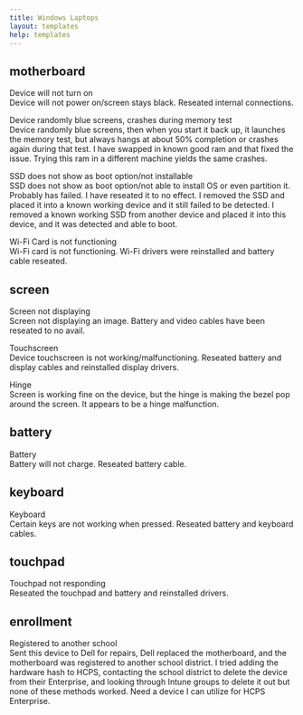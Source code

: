 ```yaml
---
title: Windows Laptops
layout: templates
help: templates
---
```


## motherboard

Device will not turn on  
Device will not power on/screen stays black. Reseated internal connections.

Device randomly blue screens, crashes during memory test  
Device randomly blue screens, then when you start it back up, it launches the memory test, but always hangs at about 50% completion or crashes again during that test. I have swapped in known good ram and that fixed the issue. Trying this ram in a different machine yields the same crashes.

SSD does not show as boot option/not installable  
SSD does not show as boot option/not able to install OS or even partition it. Probably has failed. I have reseated it to no effect. I removed the SSD and placed it into a known working device and it still failed to be detected. I removed a known working SSD from another device and placed it into this device, and it was detected and able to boot.

Wi-Fi Card is not functioning  
Wi-Fi card is not functioning. Wi-Fi drivers were reinstalled and battery cable reseated.

## screen

Screen not displaying  
Screen not displaying an image. Battery and video cables have been reseated to no avail.

Touchscreen  
Device touchscreen is not working/malfunctioning. Reseated battery and display cables and reinstalled display drivers.

Hinge  
Screen is working fine on the device, but the hinge is making the bezel pop around the screen. It appears to be a hinge malfunction.

## battery

Battery  
Battery will not charge. Reseated battery cable.

## keyboard

Keyboard  
Certain keys are not working when pressed. Reseated battery and keyboard cables.

## touchpad

Touchpad not responding  
Reseated the touchpad and battery and reinstalled drivers.

## enrollment

Registered to another school  
Sent this device to Dell for repairs, Dell replaced the motherboard, and the motherboard was registered to another school district. I tried adding the hardware hash to HCPS, contacting the school district to delete the device from their Enterprise, and looking through Intune groups to delete it out but none of these methods worked. Need a device I can utilize for HCPS Enterprise.  
